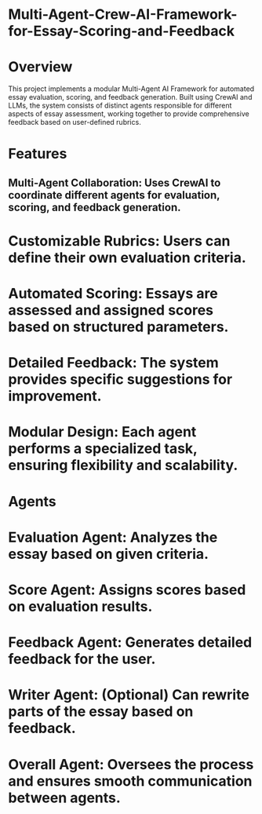 # Multi-Agent-Crew-AI-Framework-for-Essay-Scoring-and-Feedback

# Overview
This project implements a modular Multi-Agent AI Framework for automated essay evaluation, scoring, and feedback generation. Built using CrewAI and LLMs, the system consists of distinct agents responsible for different aspects of essay assessment, working together to provide comprehensive feedback based on user-defined rubrics.

# Features
## Multi-Agent Collaboration: Uses CrewAI to coordinate different agents for evaluation, scoring, and feedback generation.

# Customizable Rubrics: Users can define their own evaluation criteria.

# Automated Scoring: Essays are assessed and assigned scores based on structured parameters.

# Detailed Feedback: The system provides specific suggestions for improvement.

# Modular Design: Each agent performs a specialized task, ensuring flexibility and scalability.

# Agents
# Evaluation Agent: Analyzes the essay based on given criteria.

# Score Agent: Assigns scores based on evaluation results.

# Feedback Agent: Generates detailed feedback for the user.

# Writer Agent: (Optional) Can rewrite parts of the essay based on feedback.

# Overall Agent: Oversees the process and ensures smooth communication between agents.
